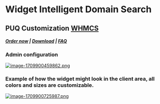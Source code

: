 # Widget Intelligent Domain Search

## PUQ Customization **[WHMCS](https://puqcloud.com/link.php?id=77)**

#####  [Order now](https://puqcloud.com/whmcs-addon-puq-customization.php) | [Download](https://download.puqcloud.com/WHMCS/addons/PUQ-Customization/) | [FAQ](https://faq.puqcloud.com/)

### Аdmin configuration

[![image-1709900459862.png](https://doc.puq.info/uploads/images/gallery/2024-03/scaled-1680-/image-1709900459862.png)](https://doc.puq.info/uploads/images/gallery/2024-03/image-1709900459862.png)

### Example of how the widget might look in the client area, all colors and sizes are customizable.

[![image-1709900725987.png](https://doc.puq.info/uploads/images/gallery/2024-03/scaled-1680-/image-1709900725987.png)](https://doc.puq.info/uploads/images/gallery/2024-03/image-1709900725987.png)